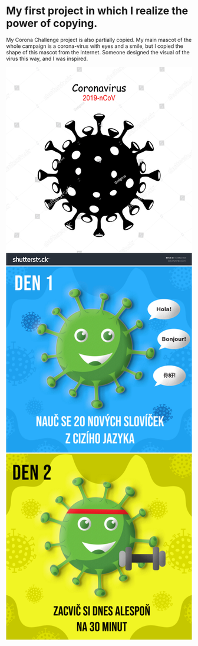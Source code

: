 # My first project in which I realize the power of copying.
My Corona Challenge project is also partially copied. My main mascot of the whole campaign is a corona-virus with eyes and a smile, but I copied the shape of this mascot 
from the Internet. Someone designed the visual of the virus this way, and I was inspired.

![Alt text description of example.](internet-inspiration.png)
![Alt text description of example.](desatero1.png)
![Alt text description of example.](desatero2.png)
